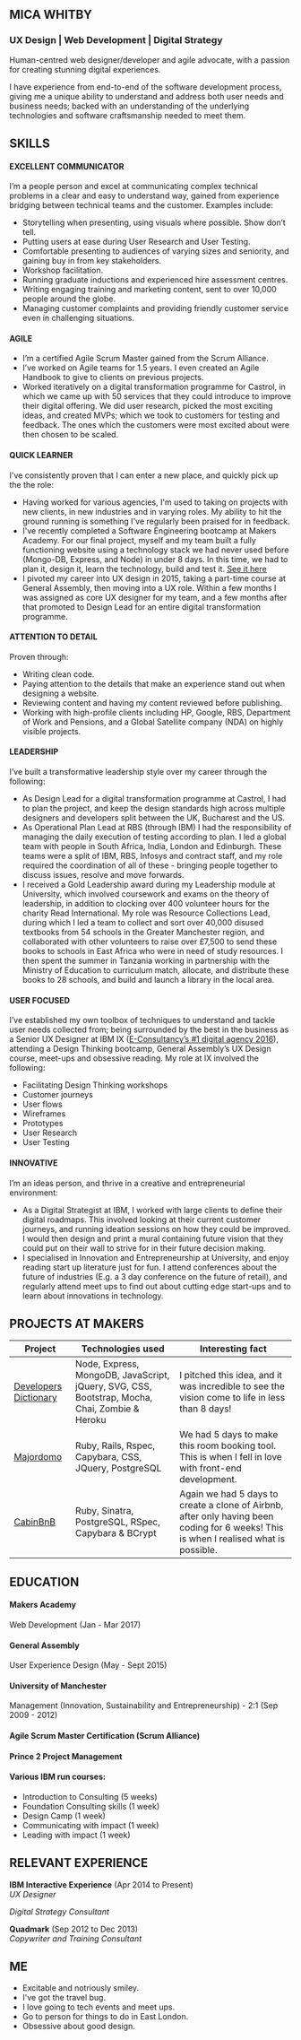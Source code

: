 ## MICA WHITBY

### UX Design | Web Development | Digital Strategy

Human-centred web designer/developer and agile advocate, with a passion for creating stunning digital experiences.

I have experience from end-to-end of the software development process, giving me a unique ability to understand and address both user needs and business needs; backed with an understanding of the underlying technologies and software craftsmanship needed to meet them.


## SKILLS

#### EXCELLENT COMMUNICATOR

I’m a people person and excel at communicating complex technical problems in a clear and easy to understand way, gained from experience bridging between technical teams and the customer. Examples include:

 * Storytelling when presenting, using visuals where possible. Show don’t tell. 
 * Putting users at ease during User Research and User Testing.
 * Comfortable presenting to audiences of varying sizes and seniority, and gaining buy in from key stakeholders.
 * Workshop facilitation.
 * Running graduate inductions and experienced hire assessment centres.
 * Writing engaging training and marketing content, sent to over 10,000 people around the globe.
 * Managing customer complaints and providing friendly customer service even in challenging situations.


#### AGILE

  * I’m a certified Agile Scrum Master gained from the Scrum Alliance.
  * I’ve worked on Agile teams for 1.5 years. I even created an Agile Handbook to give to clients on previous projects.
  * Worked iteratively on a digital transformation programme for Castrol, in which we came up with 50 services that they could introduce to improve their digital offering. We did user research, picked the most exciting ideas, and created MVPs; which we took to customers for testing and feedback. The ones which the customers were most excited about were then chosen to be scaled.


#### QUICK LEARNER

I've consistently proven that I can enter a new place, and quickly pick up the the role:

 * Having worked for various agencies, I'm used to taking on projects with new clients, in new industries and in varying roles. My ability to hit the ground running is something I've regularly been praised for in feedback.
 * I've recently completed a Software Engineering bootcamp at Makers Academy. For our final project, myself and my team built a fully functioning website using a technology stack we had never used before (Mongo-DB, Express, and Node) in under 8 days. In this time, we had to plan it, design it, learn the technology, build and test it. [See it here](www.developers-dictionary.com)
 * I pivoted my career into UX design in 2015, taking a part-time course at General Assembly, then moving into a UX role. Within a few months I was assigned as core UX designer for my team, and a few months after that promoted to Design Lead for an entire digital transformation programme.


#### ATTENTION TO DETAIL

Proven through:

 * Writing clean code.
 * Paying attention to the details that make an experience stand out when designing a website.
 * Reviewing content and having my content reviewed before publishing.
 * Working with high-profile clients including HP, Google, RBS, Department of Work and Pensions, and a Global Satellite company (NDA) on highly visible projects.


#### LEADERSHIP

I’ve built a transformative leadership style over my career through the following:

 * As Design Lead for a digital transformation programme at Castrol, I had to plan the project, and keep the design standards high across multiple designers and developers split between the UK, Bucharest and the US.
 * As Operational Plan Lead at RBS (through IBM) I had the responsibility of managing the daily execution of testing according to plan. I led a global team with people in South Africa, India, London and Edinburgh. These teams were a split of IBM, RBS, Infosys and contract staff, and my role required the coordination of all of these - bringing people together to discuss issues, resolve and move forwards.
 * I received a Gold Leadership award during my Leadership module at University, which involved coursework and exams on the theory of leadership, in addition to clocking over 400 volunteer hours for the charity Read International. My role was Resource Collections Lead, during which I led a team to collect and sort over 40,000 disused textbooks from 54 schools in the Greater Manchester region, and collaborated with other volunteers to raise over £7,500 to send these books to schools in East Africa who were in need of study resources. I then spent the summer in Tanzania working in partnership with the Ministry of Education to curriculum match, allocate, and distribute these books to 28 schools, and build and launch a library in the local area.


#### USER FOCUSED

I’ve established my own toolbox of techniques to understand and tackle user needs collected from; being surrounded by the best in the business as a Senior UX Designer at IBM IX ([E-Consultancy’s #1 digital agency 2016](www.digitalagencies.econsultancy.com)), attending a Design Thinking bootcamp, General Assembly’s UX Design course, meet-ups and obsessive reading. My role at IX involved the following:

  * Facilitating Design Thinking workshops
  * Customer journeys
  * User flows
  * Wireframes
  * Prototypes
  * User Research
  * User Testing


#### INNOVATIVE

I’m an ideas person, and thrive in a creative and entrepreneurial environment:

 * As a Digital Strategist at IBM, I worked with large clients to define their digital roadmaps. This involved looking at their current customer journeys, and running ideation sessions on how they could be improved. I would then design and print a mural containing future vision that they could put on their wall to strive for in their future decision making.
 * I specialised in Innovation and Entrepreneurship at University, and enjoy reading start up literature just for fun. I attend conferences about the future of industries (E.g. a 3 day conference on the future of retail), and regularly attend meet ups to find out about cutting edge start-ups and to learn about innovations in technology. 

## PROJECTS AT MAKERS

Project | Technologies used | Interesting fact
------------ | ------------- | -------------
[Developers Dictionary](https://github.com/MicaW/developers-dictionary) | Node, Express, MongoDB, JavaScript, jQuery, SVG, CSS, Bootstrap, Mocha, Chai, Zombie & Heroku | I pitched this idea, and it was incredible to see the vision come to life in less than 8 days!
[Majordomo](https://github.com/MicaW/majordomo) | Ruby, Rails, Rspec, Capybara, CSS, JQuery, PostgreSQL | We had 5 days to make this room booking tool. This is when I fell in love with front-end development.
[CabinBnB](https://github.com/MicaW/makersbnb) | Ruby, Sinatra, PostgreSQL, RSpec, Capybara & BCrypt | Again we had 5 days to create a clone of Airbnb, after only having been coding for 6 weeks! This is when I realised what is possible.


## EDUCATION

#### Makers Academy
Web Development (Jan - Mar 2017)

#### General Assembly
User Experience Design (May - Sept 2015)

#### University of Manchester 
Management (Innovation, Sustainability and Entrepreneurship) - 2:1 (Sep 2009 - 2012)

#### Agile Scrum Master Certification (Scrum Alliance)

#### Prince 2 Project Management

#### Various IBM run courses:
- Introduction to Consulting (5 weeks)
- Foundation Consulting skills (1 week)
- Design Camp (1 week)
- Communicating with impact (1 week)
- Leading with impact (1 week)

## RELEVANT EXPERIENCE

**IBM Interactive Experience** (Apr 2014 to Present)    
*UX Designer*

*Digital Strategy Consultant*  

**Quadmark** (Sep 2012 to Dec 2013)   
*Copywriter and Training Consultant*  

## ME
- Excitable and notriously smiley.
- I've got the travel bug.
- I love going to tech events and meet ups.
- Go to person for things to do in East London.
- Obsessive about good design.
